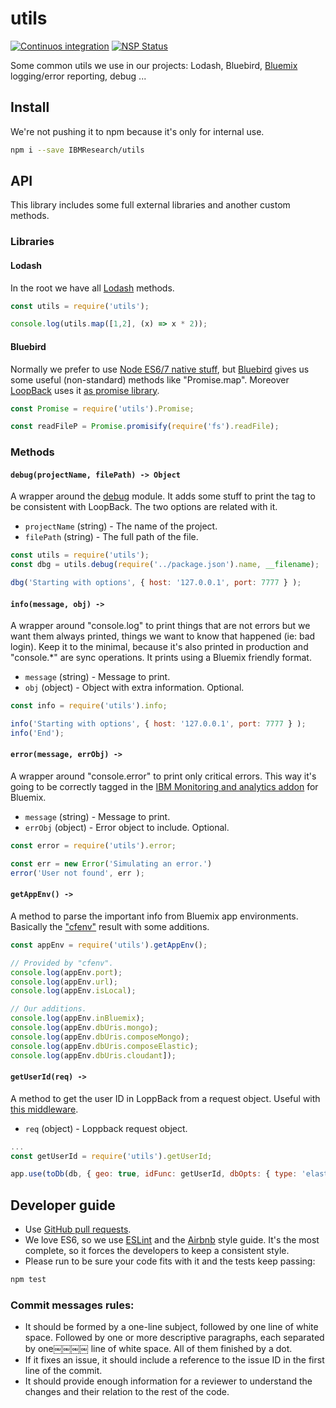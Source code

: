 # utils

[![Continuos integration](https://api.travis-ci.org/IBMResearch/utils.svg)](https://travis-ci.org/IBMResearch/utils)
[![NSP Status](https://nodesecurity.io/orgs/ibmresearch/projects/fdaeece0-ba09-4c25-a031-fa6379ec1366/badge)](https://nodesecurity.io/orgs/ibmresearch/projects/fdaeece0-ba09-4c25-a031-fa6379ec1366)

Some common utils we use in our projects: Lodash, Bluebird, [Bluemix](http://www.ibm.com/cloud-computing/bluemix) logging/error reporting, debug ...


## Install

We're not pushing it to npm because it's only for internal use.

```sh
npm i --save IBMResearch/utils
```


## API

This library includes some full external libraries and another custom methods.

### Libraries

#### Lodash
In the root we have all [Lodash](https://lodash.com) methods.

```javascript
const utils = require('utils');

console.log(utils.map([1,2], (x) => x * 2));
```

#### Bluebird
Normally we prefer to use [Node ES6/7 native stuff](https://nodejs.org/en/docs/es6/), but [Bluebird](http://bluebirdjs.com/) gives us some useful (non-standard) methods like "Promise.map". Moreover [LoopBack]([LoopBack](https://loopback.io)) uses it [as promise library](https://github.com/strongloop/loopback/blob/master/3.0-RELEASE-NOTES.md#always-use-bluebird-as-promise-library).

```javascript
const Promise = require('utils').Promise;

const readFileP = Promise.promisify(require('fs').readFile);
```

### Methods

#### `debug(projectName, filePath) -> Object`
A wrapper around the [debug](https://github.com/visionmedia/debug) module. It adds some stuff to print the tag to be consistent with LoopBack. The two options are related with it.
- `projectName` (string) - The name of the project.
- `filePath` (string) - The full path of the file.

```javascript
const utils = require('utils');
const dbg = utils.debug(require('../package.json').name, __filename);

dbg('Starting with options', { host: '127.0.0.1', port: 7777 } );
```

#### `info(message, obj) ->`
A wrapper around "console.log" to print things that are not errors but we want them always printed, things we want to know that happened (ie: bad login). Keep it to the minimal, because it's also printed in production and "console.*" are sync operations. It prints using a Bluemix friendly format.
- `message` (string) - Message to print.
- `obj` (object) - Object with extra information. Optional.

```javascript
const info = require('utils').info;

info('Starting with options', { host: '127.0.0.1', port: 7777 } );
info('End');
```

#### `error(message, errObj) ->`
A wrapper around "console.error" to print only critical errors. This way it's going to be correctly tagged in the [IBM Monitoring and analytics addon](https://new-console.ng.bluemix.net/catalog/services/monitoring-and-analytics) for Bluemix.
- `message` (string) - Message to print.
- `errObj` (object) - Error object to include. Optional.

```javascript
const error = require('utils').error;

const err = new Error('Simulating an error.')
error('User not found', err );
```

#### `getAppEnv() ->`
A method to parse the important info from Bluemix app environments. Basically the ["cfenv"](https://www.npmjs.com/package/cfenv) result with some additions.

```javascript
const appEnv = require('utils').getAppEnv();

// Provided by "cfenv".
console.log(appEnv.port);
console.log(appEnv.url);
console.log(appEnv.isLocal);

// Our additions.
console.log(appEnv.inBluemix);
console.log(appEnv.dbUris.mongo);
console.log(appEnv.dbUris.composeMongo);
console.log(appEnv.dbUris.composeElastic);
console.log(appEnv.dbUris.cloudant]);
```


#### `getUserId(req) ->`
A method to get the user ID in LoppBack from a request object. Useful with [this middleware](https://github.com/IBMResearch/express-middleware-todb).
- `req` (object) - Loppback request object.

```javascript
...
const getUserId = require('utils').getUserId;

app.use(toDb(db, { geo: true, idFunc: getUserId, dbOpts: { type: 'elastic' } }));
```


## Developer guide

- Use [GitHub pull requests](https://help.github.com/articles/using-pull-requests).
- We love ES6, so we use [ESLint](http://eslint.org/) and the [Airbnb](https://github.com/airbnb/javascript) style guide. It's the most complete, so it forces the developers to keep a consistent style.
- Please run to be sure your code fits with it and the tests keep passing:
```sh
npm test
```

### Commit messages rules:
- It should be formed by a one-line subject, followed by one line of white space. Followed by one or more descriptive paragraphs, each separated by one￼￼￼￼ line of white space. All of them finished by a dot.
- If it fixes an issue, it should include a reference to the issue ID in the first line of the commit.
- It should provide enough information for a reviewer to understand the changes and their relation to the rest of the code.
